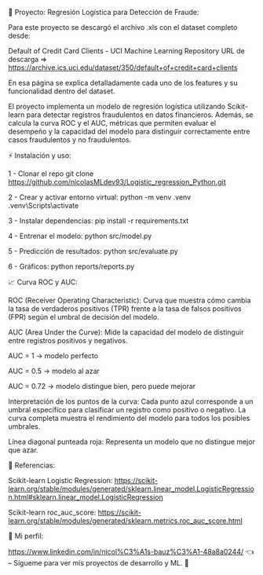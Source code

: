 📝 Proyecto: Regresión Logística para Detección de Fraude:

Para este proyecto se descargó el archivo .xls con el dataset completo desde:

Default of Credit Card Clients - UCI Machine Learning Repository
URL de descarga => https://archive.ics.uci.edu/dataset/350/default+of+credit+card+clients

En esa página se explica detalladamente cada uno de los features y su funcionalidad dentro del dataset.

El proyecto implementa un modelo de regresión logística utilizando Scikit-learn para detectar registros fraudulentos en datos financieros. Además, se calcula la curva ROC y el AUC, métricas que permiten evaluar el desempeño y la capacidad del modelo para distinguir correctamente entre casos fraudulentos y no fraudulentos.

⚡ Instalación y uso: 

1 - Clonar el repo
git clone https://github.com/nicolasMLdev93/Logistic_regression_Python.git

2 - Crear y activar entorno virtual:
python -m venv .venv
.venv\Scripts\activate

3 - Instalar dependencias:
pip install -r requirements.txt

4 - Entrenar el modelo:
python src/model.py

5 - Predicción de resultados:
python src/evaluate.py

6 - Gráficos:
python reports/reports.py

📈 Curva ROC y AUC:

ROC (Receiver Operating Characteristic):
Curva que muestra cómo cambia la tasa de verdaderos positivos (TPR) frente a la tasa de falsos positivos (FPR) según el umbral de decisión del modelo.

AUC (Area Under the Curve):
Mide la capacidad del modelo de distinguir entre registros positivos y negativos.

AUC = 1 → modelo perfecto

AUC = 0.5 → modelo al azar

AUC = 0.72 → modelo distingue bien, pero puede mejorar

Interpretación de los puntos de la curva:
Cada punto azul corresponde a un umbral específico para clasificar un registro como positivo o negativo.
La curva completa muestra el rendimiento del modelo para todos los posibles umbrales.

Línea diagonal punteada roja:
Representa un modelo que no distingue mejor que azar.

👀 Referencias:

Scikit-learn Logistic Regression:
https://scikit-learn.org/stable/modules/generated/sklearn.linear_model.LogisticRegression.html#sklearn.linear_model.LogisticRegression

Scikit-learn roc_auc_score:
https://scikit-learn.org/stable/modules/generated/sklearn.metrics.roc_auc_score.html


🧑 Mi perfil:

https://www.linkedin.com/in/nicol%C3%A1s-bauz%C3%A1-48a8a0244/ 👈 – Sígueme para ver mis proyectos de desarrollo y ML. 🚀
